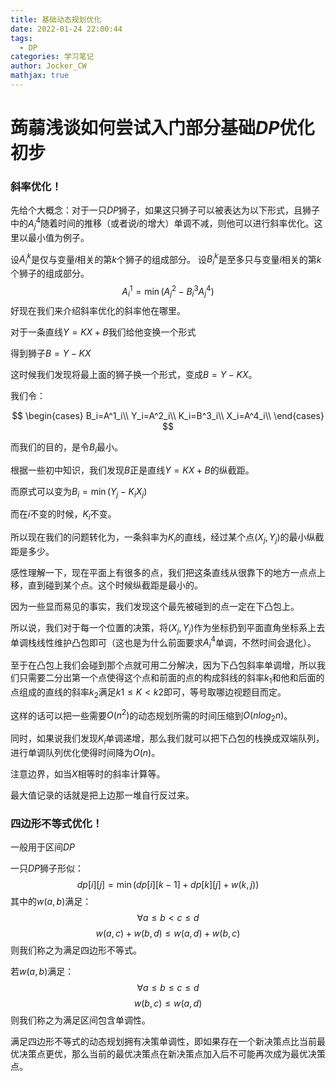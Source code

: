 ```yaml
---
title: 基础动态规划优化
date: 2022-01-24 22:00:44
tags:
  - DP
categories: 学习笔记
author: Jocker_CW
mathjax: true
---
```


# 蒟蒻浅谈如何尝试入门部分基础$DP$优化初步
### 斜率优化！
先给个大概念：对于一只$DP$狮子，如果这只狮子可以被表达为以下形式，且狮子中的$A^4_j$随着时间的推移（或者说$i$的增大）单调不减，则他可以进行斜率优化。这里以最小值为例子。

设$A^k_i$是仅与变量$i$相关的第$k$个狮子的组成部分。
设$B^k_i$是至多只与变量$i$相关的第$k$个狮子的组成部分。
$$
A^1_i=\min (A^2_j-B^3_iA^4_j)
$$
好现在我们来介绍斜率优化的斜率他在哪里。

对于一条直线$Y=KX+B$我们给他变换一个形式

得到狮子$B=Y-KX$

这时候我们发现将最上面的狮子换一个形式，变成$B=Y-KX$。

我们令：

$$
\begin{cases}
B_i=A^1_i\\
Y_i=A^2_i\\
K_i=B^3_i\\
X_i=A^4_i\\
\end{cases}
$$

而我们的目的，是令$B_i$最小。

根据一些初中知识，我们发现$B$正是直线$Y=KX+B$的纵截距。

而原式可以变为$B_i=\min(Y_j-K_iX_j)$

而在$i$不变的时候，$K_i$不变。

所以现在我们的问题转化为，一条斜率为$K_i$的直线，经过某个点$(X_j,Y_j)$的最小纵截距是多少。

感性理解一下，现在平面上有很多的点，我们把这条直线从很靠下的地方一点点上移，直到碰到某个点。这个时候纵截距是最小的。

因为一些显而易见的事实，我们发现这个最先被碰到的点一定在下凸包上。

所以说，我们对于每一个位置的决策，将$(X_j,Y_j)$作为坐标扔到平面直角坐标系上去单调栈线性维护凸包即可（这也是为什么前面要求$A_i^4$单调，不然时间会退化）。

至于在凸包上我们会碰到那个点就可用二分解决，因为下凸包斜率单调增，所以我们只需要二分出第一个点使得这个点和前面的点的构成斜线的斜率$k_1$和他和后面的点组成的直线的斜率$k_2$满足$k1\leq K<k2$即可，等号取哪边视题目而定。

这样的话可以把一些需要$O(n^2)$的动态规划所需的时间压缩到$O(nlog_2n)$。

同时，如果说我们发现$K_i$单调递增，那么我们就可以把下凸包的栈换成双端队列，进行单调队列优化使得时间降为$O(n)$。

注意边界，如当$X$相等时的斜率计算等。

最大值记录的话就是把上边那一堆自行反过来。

### 四边形不等式优化！
一般用于区间$DP$

一只$DP$狮子形似：
$$
dp[i][j]=\min(dp[i][k-1]+dp[k][j]+w(k,j))
$$
其中的$w(a,b)$满足：
$$
\forall a \leq b<c \leq d
$$
$$
w(a,c)+w(b,d)\leq w(a,d)+w(b,c)
$$
则我们称之为满足四边形不等式。

若$w(a,b)$满足：
$$
\forall a \leq b\leq c \leq d
$$
$$
w(b,c)\leq w(a,d)
$$
则我们称之为满足区间包含单调性。

满足四边形不等式的动态规划拥有决策单调性，即如果存在一个新决策点比当前最优决策点更优，那么当前的最优决策点在新决策点加入后不可能再次成为最优决策点。
